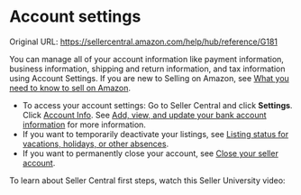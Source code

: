 # Account settings

Original URL: https://sellercentral.amazon.com/help/hub/reference/G181

You can manage all of your account information like payment information,
business information, shipping and return information, and tax information
using Account Settings. If you are new to Selling on Amazon, see [What you
need to know to sell on Amazon](/gp/help/G200421970).

  * To access your account settings: Go to Seller Central and click **Settings**. Click [Account Info](https://sellercentral.amazon.com/hz/sc/account-information/ref=xx_acctinfo_dnav_xx). See [Add, view, and update your bank account information](/gp/help/GWHNLFB8G85QAZ5W) for more information.
  * If you want to temporarily deactivate your listings, see [Listing status for vacations, holidays, or other absences](/gp/help/G200135620).
  * If you want to permanently close your account, see [Close your seller account](/gp/help/G200399470).

To learn about Seller Central first steps, watch this Seller University video:

